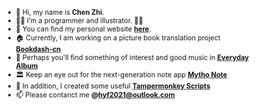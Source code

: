 - 👋 Hi, my name is **Chen Zhi**.
- 🧑‍💻 I’m a programmer and illustrator. 🧑‍🎨
- 📜 You can find my personal website **[here](https://forestlet.github.io/)**.
- 🏠 Currently, I am working on a picture book translation project **[Bookdash-cn](https://github.com/forestlet/bookdash-cn)**
- 🎼 Perhaps you'll find something of interest and good music in **[Everyday Album](https://github.com/forestlet/everyday-album)**
- 🏛️ Keep an eye out for the next-generation note app **[Mytho Note](https://github.com/mytho-team/mytho-note)**
- 🐒 In addition, I created some useful **[Tampermonkey Scripts](https://gist.github.com/forestlet)**
- 📫 Please contanct me **@<hyf2021@outlook.com>**

<!---
forestlet/forestlet is a ✨ special ✨ repository because its `README.md` (this file) appears on your GitHub profile.
You can click the Preview link to take a look at your changes.
--->
